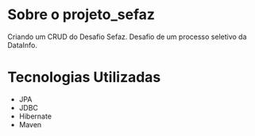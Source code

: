 # Sobre o projeto_sefaz
Criando um CRUD do Desafio Sefaz.
Desafio de um processo seletivo da DataInfo.

# Tecnologias Utilizadas

- JPA
- JDBC
- Hibernate
- Maven





